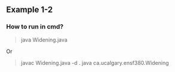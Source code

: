 ## Example 1-2

### How to run in cmd?

> java Widening.java

Or

> javac Widening.java -d .
> java ca.ucalgary.ensf380.Widening